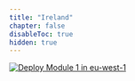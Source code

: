 ```yaml
---
title: "Ireland"
chapter: false
disableToc: true
hidden: true
---
```


<a href="https://console.aws.amazon.com/cloudformation/home?region=eu-west-1#/stacks/new?stackName=aws-k8s-network-workshop-setup&templateURL=https://net410-workshop-us-west-2.s3-us-west-2.amazonaws.com/awsk8snetworking-cluster-mgmt-cloud9.yaml" target="_blank">![Deploy Module 1 in eu-west-1](/images/deploy-to-aws.png)</a>
